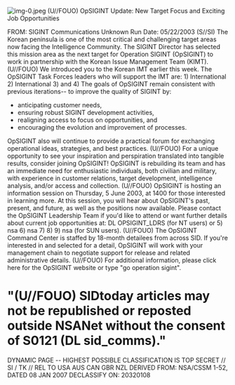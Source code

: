 ![img-0.jpeg](img-0.jpeg)
(U//FOUO) OpSIGINT Update: New Target Focus and Exciting Job Opportunities

FROM: SIGINT Communications
Unknown
Run Date: 05/22/2003
(S//SI) The Korean peninsula is one of the most critical and challenging target areas now facing the Intelligence Community. The SIGINT Director has selected this mission area as the next target for Operation SIGINT (OpSIGINT) to work in partnership with the Korean Issue Management Team (KIMT).
(U//FOUO) We introduced you to the Korean IMT earlier this week. The OpSIGINT Task Forces leaders who will support the IMT are: 1) International 2) International 3) and 4) The goals of OpSIGINT remain consistent with previous iterations-- to improve the quality of SIGINT by:

- anticipating customer needs,
- ensuring robust SIGINT development activities,
- realigning access to focus on opportunities, and
- encouraging the evolution and improvement of processes.

OpSIGINT also will continue to provide a practical forum for exchanging operational ideas, strategies, and best practices.
(U//FOUO) For a unique opportunity to see your inspiration and perspiration translated into tangible results, consider joining OpSIGINT! OpSIGINT is rebuilding its team and has an immediate need for enthusiastic individuals, both civilian and military, with experience in customer relations, target development, intelligence analysis, and/or access and collection.
(U//FOUO) OpSIGINT is hosting an information session on Thursday, 5 June 2003, at 1400 for those interested in learning more. At this session, you will hear about OpSIGINT's past, present, and future, as well as the positions now available. Please contact the OpSIGINT Leadership Team if you'd like to attend or want further details about current job opportunities at: DL OPSIGINT_LDRS (for NT users) or 5) nsa 6) nsa 7) 8) 9) nsa (for SUN users).
(U//FOUO) The OpSIGINT Command Center is staffed by 18-month detailees from across SID. If you're interested in and selected for a detail, OpSIGINT will work with your management chain to negotiate support for release and related administrative details.
(U//FOUO) For additional information, please click here for the OpSIGINT website or type "go operation sigint".

# "(U//FOUO) SIDtoday articles may not be republished or reposted outside NSANet without the consent of $\mathbf{S 0 1 2 1}$ (DL sid_comms)." 

DYNAMIC PAGE -- HIGHEST POSSIBLE CLASSIFICATION IS
TOP SECRET // SI / TK // REL TO USA AUS CAN GBR NZL
DERIVED FROM: NSA/CSSM 1-52, DATED 08 JAN 2007 DECLASSIFY ON: 20320108
